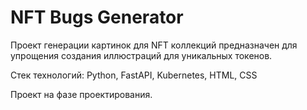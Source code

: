 # NFT Bugs Generator

Проект генерации картинок для NFT коллекций предназначен для упрощения создания иллюстраций для уникальных токенов.

Стек технологий: Python, FastAPI, Kubernetes, HTML, CSS

Проект на фазе проектирования.
